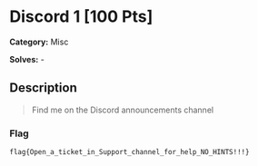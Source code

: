 # Discord 1 [100 Pts]

**Category:** Misc

**Solves:** -

## Description
> Find me on the Discord announcements channel

### Flag

`flag{Open_a_ticket_in_Support_channel_for_help_NO_HINTS!!!}`